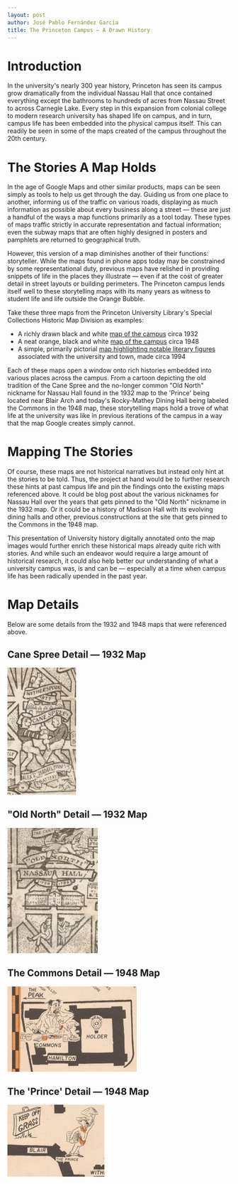 ```yaml
---
layout: post
author: José Pablo Fernández García
title: The Princeton Campus — A Drawn History
---
```

# Introduction #
In the university's nearly 300 year history, Princeton has seen its campus grow dramatically from the individual Nassau Hall that once contained everything except the bathrooms to hundreds of acres from Nassau Street to across Carnegie Lake. Every step in this expansion from colonial college to modern research university has shaped life on campus, and in turn, campus life has been embedded into the physical campus itself. This can readily be seen in some of the maps created of the campus throughout the 20th century.
# The Stories A Map Holds #
In the age of Google Maps and other similar products, maps can be seen simply as tools to help us get through the day. Guiding us from one place to another, informing us of the traffic on various roads, displaying as much information as possible about every business along a street — these are just a handful of the ways a map functions primarily as a tool today. These types of maps traffic strictly in accurate representation and factual information; even the subway maps that are often highly designed in posters and pamphlets are returned to geographical truth.

However, this version of a map diminishes another of their functions: storyteller. While the maps found in phone apps today may be constrained by some representational duty, previous maps have relished in providing snippets of life in the places they illustrate — even if at the cost of greater detail in street layouts or building perimeters. The Princeton campus lends itself well to these storytelling maps with its many years as witness to student life and life outside the Orange Bubble.

Take these three maps from the Princeton University Library's Special Collections Historic Map Division as examples:
* A richly drawn black and white [map of the campus](https://maps.princeton.edu/catalog/princeton-np193c00q) circa 1932
* A neat orange, black and white [map of the campus](https://maps.princeton.edu/catalog/princeton-3t945s83g) circa 1948
* A simple, primarily pictorial [map highlighting notable literary figures](https://maps.princeton.edu/catalog/princeton-12579v32b) associated with the university and town, made circa 1994

Each of these maps open a window onto rich histories embedded into various places across the campus. From a cartoon depicting the old tradition of the Cane Spree and the no-longer common "Old North" nickname for Nassau Hall found in the 1932 map to the 'Prince' being located near Blair Arch and today's Rocky-Mathey Dining Hall being labeled the Commons in the 1948 map, these storytelling maps hold a trove of what life at the university was like in previous iterations of the campus in a way that the map Google creates simply cannot.
# Mapping The Stories #
Of course, these maps are not historical narratives but instead only hint at the stories to be told. Thus, the project at hand would be to further research these hints at past campus life and pin the findings onto the existing maps referenced above. It could be blog post about the various nicknames for Nassau Hall over the years that gets pinned to the "Old North" nickname in the 1932 map. Or it could be a history of Madison Hall with its evolving dining halls and other, previous constructions at the site that gets pinned to the Commons in the 1948 map.

This presentation of University history digitally annotated onto the map images would further enrich these historical maps already quite rich with stories. And while such an endeavor would require a large amount of historical research, it could also help better our understanding of what a university campus was, is and can be — especially at a time when campus life has been radically upended in the past year.
# Map Details #
Below are some details from the 1932 and 1948 maps that were referenced above.
## Cane Spree Detail — 1932 Map ##
![Cane Spree Detail](/images/1932-Princeton-Map-Cane-Spree-Detail.jpg)
## "Old North" Detail — 1932 Map ##
![Old North Detail](/images/1932-Princeton-Map-Old-North-Detail.jpg)
## The Commons Detail — 1948 Map ##
![The Commons Detail](/images/1948-Princeton-Map-Commons-Detail.jpg)
## The 'Prince' Detail — 1948 Map ##
![The Prince Detail](/images/1948-Princeton-Map-The-Prince-Detail.jpg)
